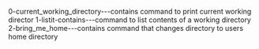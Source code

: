 0-current_working_directory---contains command to print current working director
1-listit-contains---command to list contents of a working directory
2-bring_me_home---contains command that changes directory to users home directory 
